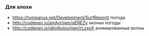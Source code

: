 ### Для алохи

+ https://tympanus.net/Development/SurfReport/ погода
+ http://codepen.io/andyr/pen/qEREZy иконки погоды
+ http://codepen.io/gbnikolov/pen/rLzxoX анимированные волны
